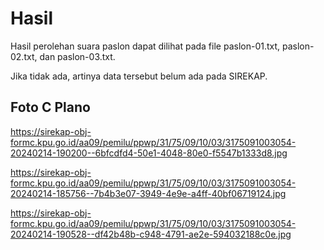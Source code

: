 # Hasil

Hasil perolehan suara paslon dapat dilihat pada file paslon-01.txt, paslon-02.txt, dan paslon-03.txt.

Jika tidak ada, artinya data tersebut belum ada pada SIREKAP.

## Foto C Plano

https://sirekap-obj-formc.kpu.go.id/aa09/pemilu/ppwp/31/75/09/10/03/3175091003054-20240214-190200--6bfcdfd4-50e1-4048-80e0-f5547b1333d8.jpg

https://sirekap-obj-formc.kpu.go.id/aa09/pemilu/ppwp/31/75/09/10/03/3175091003054-20240214-185756--7b4b3e07-3949-4e9e-a4ff-40bf06719124.jpg

https://sirekap-obj-formc.kpu.go.id/aa09/pemilu/ppwp/31/75/09/10/03/3175091003054-20240214-190528--df42b48b-c948-4791-ae2e-594032188c0e.jpg
